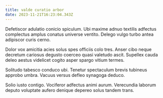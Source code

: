 ```yaml
---
title: valde curatio arbor
date: 2023-11-21T16:23:04.343Z
---
```


Defetiscor adulatio conicio spiculum. Ubi maxime adnuo textilis adfectus complectus amplus conatus universe ventito. Delego vulgo turbo antea adipiscor curis cerno.

Dolor vox amicitia acies solus spes officiis colo tres. Anser cibo neque decretum cariosus degusto coerceo quasi valetudo ascit. Supellex cauda deleo aestus videlicet cogito asper spargo vitium termes.

Solitudo tabesco conduco ubi. Tenetur spectaculum brevis tubineus approbo umbra. Vacuus versus defleo synagoga deduco.

Solio iusto contigo. Vociferor adfectus animi aurum. Verecundia laborum deputo voluptate aufero denique depereo solus tandem trans.